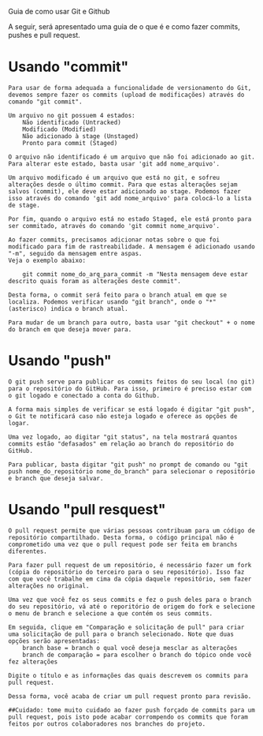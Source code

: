 Guia de como usar Git e Github

A seguir, será apresentado uma guia de o que é e como fazer commits, pushes e pull request.



# Usando "commit"
    Para usar de forma adequada a funcionalidade de versionamento do Git, devemos sempre fazer os commits (upload de modificações) através do comando "git commit". 
    
    Um arquivo no git possuem 4 estados:
        Não identificado (Untracked)
        Modificado (Modified)
        Não adicionado à stage (Unstaged)
        Pronto para commit (Staged)
    
    O arquivo não identificado é um arquivo que não foi adicionado ao git. Para alterar este estado, basta usar 'git add nome_arquivo'.
    
    Um arquivo modificado é um arquivo que está no git, e sofreu alterações desde o último commit. Para que estas alterações sejam salvos (commit), ele deve estar adicionado ao stage. Podemos fazer isso através do comando 'git add nome_arquivo' para colocá-lo a lista de stage.
    
    Por fim, quando o arquivo está no estado Staged, ele está pronto para ser commitado, através do comando 'git commit nome_arquivo'.
    
    Ao fazer commits, precisamos adicionar notas sobre o que foi modificado para fim de rastreabilidade. A mensagem é adicionado usando "-m", seguido da mensagem entre aspas. 
    Veja o exemplo abaixo:

        git commit nome_do_arq_para_commit -m "Nesta mensagem deve estar descrito quais foram as alterações deste commit".

    Desta forma, o commit será feito para o branch atual em que se localiza. Podemos verificar usando "git branch", onde o "*" (asterisco) indica o branch atual.
    
    Para mudar de um branch para outro, basta usar "git checkout" + o nome do branch em que deseja mover para.




# Usando "push"
    O git push serve para publicar os commits feitos do seu local (no git) para o repositório do GitHub. Para isso, primeiro é preciso estar com o git logado e conectado a conta do Github.
    
    A forma mais simples de verificar se está logado é digitar "git push", o Git te notificará caso não esteja logado e oferece as opções de logar.
    
    Uma vez logado, ao digitar "git status", na tela mostrará quantos commits estão "defasados" em relação ao branch do repositório do GitHub.
    
    Para publicar, basta digitar "git push" no prompt de comando ou "git push nome_do_repositório nome_do_branch" para selecionar o repositório e branch que deseja salvar.




# Usando "pull resquest"
    O pull request permite que várias pessoas contribuam para um código de repositório compartilhado. Desta forma, o código principal não é comprometido uma vez que o pull request pode ser feita em branchs diferentes.
    
    Para fazer pull request de um repositório, é necessário fazer um fork (cópia do repositório do terceiro para o seu repositório). Isso faz com que você trabalhe em cima da cópia daquele repositório, sem fazer alterações no original.
    
    Uma vez que você fez os seus commits e fez o push deles para o branch do seu repositório, vá até o reporitório de origem do fork e selecione o menu de branch e selecione a que contém os seus commits.
    
    Em seguida, clique em "Comparação e solicitação de pull" para criar uma solicitação de pull para o branch selecionado. Note que duas opções serão apresentadas:
        branch base = branch o qual você deseja mesclar as alterações
        branch de comparação = para escolher o branch do tópico onde você fez alterações
   
    Digite o título e as informações das quais descrevem os commits para pull request.
    
    Dessa forma, você acaba de criar um pull request pronto para revisão.

    ##Cuidado: tome muito cuidado ao fazer push forçado de commits para um pull request, pois isto pode acabar corrompendo os commits que foram feitos por outros colaboradores nos branches do projeto.
